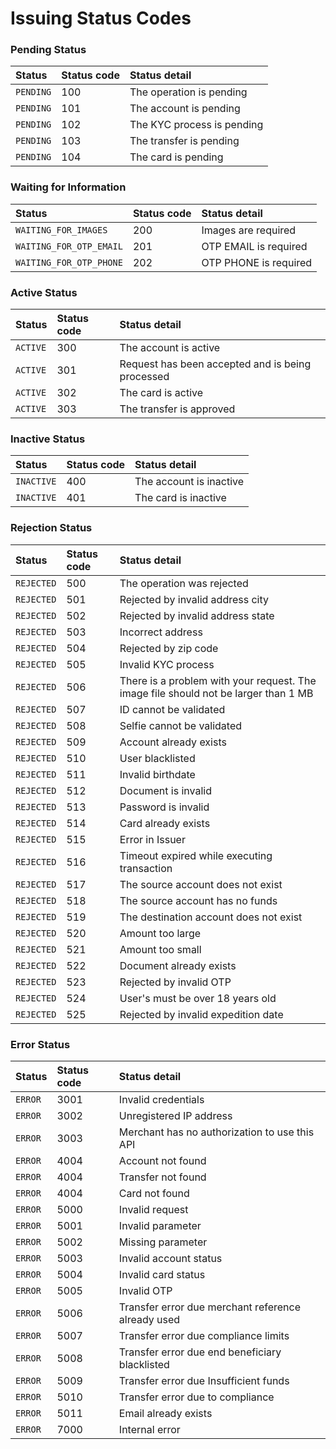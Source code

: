 # Issuing Status Codes

### Pending Status

| Status | Status code | Status detail |
| :--- | :--- | :--- |
| `PENDING` | 100 | The operation is pending |
| `PENDING` | 101 | The account is pending |
| `PENDING` | 102 | The KYC process is pending |
| `PENDING` | 103 | The transfer is pending |
| `PENDING` | 104 | The card is pending |

### Waiting for Information

| Status | Status code | Status detail |
| :--- | :--- | :--- |
| `WAITING_FOR_IMAGES` | 200 | Images are required |
| `WAITING_FOR_OTP_EMAIL` | 201 | OTP EMAIL is required |
| `WAITING_FOR_OTP_PHONE` | 202 | OTP PHONE is required |

### Active Status <a id="waiting-for-images-status"></a>

| Status | Status code | Status detail |
| :--- | :--- | :--- |
| `ACTIVE` | 300 | The account is active |
| `ACTIVE` | 301 | Request has been accepted and is being processed |
| `ACTIVE` | 302 | The card is active |
| `ACTIVE` | 303 | The transfer is approved |

### Inactive Status <a id="waiting-for-images-status"></a>

| Status | Status code | Status detail |
| :--- | :--- | :--- |
| `INACTIVE` | 400 | The account is inactive |
| `INACTIVE` | 401 | The card is inactive |

### Rejection Status <a id="waiting-for-images-status"></a>

| Status | Status code | Status detail |
| :--- | :--- | :--- |
| `REJECTED` | 500 | The operation was rejected |
| `REJECTED` | 501 | Rejected by invalid address city |
| `REJECTED` | 502 | Rejected by invalid address state |
| `REJECTED` | 503 | Incorrect address |
| `REJECTED` | 504 | Rejected by zip code |
| `REJECTED` | 505 | Invalid KYC process |
| `REJECTED` | 506 | There is a problem with your request. The image file should not be larger than 1 MB |
| `REJECTED` | 507 | ID cannot be validated |
| `REJECTED` | 508 | Selfie cannot be validated |
| `REJECTED` | 509 | Account already exists |
| `REJECTED` | 510 | User blacklisted |
| `REJECTED` | 511 | Invalid birthdate |
| `REJECTED` | 512 | Document is invalid |
| `REJECTED` | 513 | Password is invalid |
| `REJECTED` | 514 | Card already exists |
| `REJECTED` | 515 | Error in Issuer  |
| `REJECTED` | 516 | Timeout expired while executing transaction |
| `REJECTED` | 517 | The source account does not exist |
| `REJECTED` | 518 | The source account has no funds |
| `REJECTED` | 519 | The destination account does not exist |
| `REJECTED` | 520 | Amount too large |
| `REJECTED` | 521 | Amount too small |
| `REJECTED` | 522 | Document already exists |
| `REJECTED` | 523 | Rejected by invalid OTP |
| `REJECTED` | 524 | User's  must be over 18 years old |
| `REJECTED` | 525 | Rejected by invalid expedition date |

### Error Status <a id="waiting-for-images-status"></a>

| Status | Status code | Status detail |
| :--- | :--- | :--- |
| `ERROR` | 3001 | Invalid credentials  |
| `ERROR` | 3002 | Unregistered IP address  |
| `ERROR` | 3003 | Merchant has no authorization to use this API  |
| `ERROR` | 4004 | Account not found  |
| `ERROR` | 4004 | Transfer not found |
| `ERROR` | 4004 | Card not found  |
| `ERROR` | 5000 | Invalid request  |
| `ERROR` | 5001 | Invalid parameter   |
| `ERROR` | 5002 | Missing parameter |
| `ERROR` | 5003 | Invalid account status  |
| `ERROR` | 5004 | Invalid card status  |
| `ERROR` | 5005 | Invalid OTP |
| `ERROR` | 5006 | Transfer error due merchant reference already used  |
| `ERROR` | 5007 | Transfer error due compliance limits  |
| `ERROR` | 5008 | Transfer error due end beneficiary blacklisted |
| `ERROR` | 5009 | Transfer error due Insufficient funds  |
| `ERROR` | 5010 | Transfer error due to compliance  |
| `ERROR` | 5011 | Email already exists |
| `ERROR` | 7000 | Internal error |



